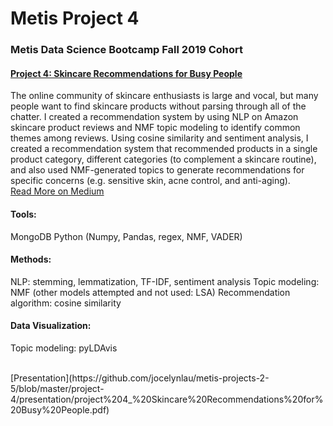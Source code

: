 # Metis Project 4
### Metis Data Science Bootcamp Fall 2019 Cohort

#### [Project 4: Skincare Recommendations for Busy People](https://github.com/jocelynlau/metis-projects-2-5/tree/master/project-4)
The online community of skincare enthusiasts is large and vocal, but many people want to find skincare products without parsing through all of the chatter. I created a recommendation system by using NLP on Amazon skincare product reviews and NMF topic modeling to identify common themes among reviews. Using cosine similarity and sentiment analysis, I created a recommendation system that recommended products in a single product category, different categories (to complement a skincare routine), and also used NMF-generated topics to generate recommendations for specific concerns (e.g. sensitive skin, acne control, and anti-aging).<br>
[Read More on Medium](https://medium.com/jocelynlau/project-4-skincare-recommendations-for-busy-people-distilling-reviews-with-nlp-and-topic-dfc1047322c9)

#### Tools:
MongoDB
Python (Numpy, Pandas, regex, NMF, VADER)
#### Methods:
NLP: stemming, lemmatization, TF-IDF, sentiment analysis
Topic modeling: NMF (other models attempted and not used: LSA)
Recommendation algorithm: cosine similarity
#### Data Visualization:
Topic modeling: pyLDAvis

<br>
[Presentation](https://github.com/jocelynlau/metis-projects-2-5/blob/master/project-4/presentation/project%204_%20Skincare%20Recommendations%20for%20Busy%20People.pdf)